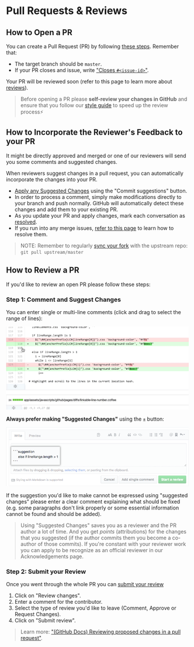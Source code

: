 # Pull Requests & Reviews

## How to Open a PR

You can create a Pull Request (PR) by following [these steps](https://docs.github.com/en/pull-requests/collaborating-with-pull-requests/proposing-changes-to-your-work-with-pull-requests/creating-a-pull-request-from-a-fork). Remember that:

- The target branch should be `master`.
- If your PR closes and issue, write ["Closes `#<issue-id>`"](https://docs.github.com/en/issues/tracking-your-work-with-issues/linking-a-pull-request-to-an-issue).

Your PR will be reviewed soon (refer to this page to learn more about [reviews](https://docs.github.com/en/pull-requests/collaborating-with-pull-requests/reviewing-changes-in-pull-requests/about-pull-request-reviews)).

> Before opening a PR please **self-review your changes in GitHub** and ensure that you follow our [style guide](5_Style_Guide.md) to speed up the review process⚡

## How to Incorporate the Reviewer's Feedback to your PR

It might be directly approved and merged or one of our reviewers will send you some comments and suggested changes.

When reviewers suggest changes in a pull request, you can automatically incorporate the changes into your PR.

- [Apply any Suggested Changes](https://docs.github.com/en/pull-requests/collaborating-with-pull-requests/reviewing-changes-in-pull-requests/incorporating-feedback-in-your-pull-request#applying-suggested-changes) using the "Commit suggestions" button.
- In order to process a comment, simply make modifications directly to your branch and push normally. GitHub will automatically detect these changes and add them to your existing PR.
- As you update your PR and apply changes, mark each conversation as [resolved](https://docs.github.com/en/github/collaborating-with-issues-and-pull-requests/commenting-on-a-pull-request#resolving-conversations).
- If you run into any merge issues, [refer to this page](https://docs.github.com/en/pull-requests/collaborating-with-pull-requests/addressing-merge-conflicts/about-merge-conflicts) to learn how to resolve them.

> NOTE: Remember to regularly [sync your fork](https://docs.github.com/en/pull-requests/collaborating-with-pull-requests/working-with-forks/syncing-a-fork) with the upstream repo: `git pull upstream/master`

## How to Review a PR

If you'd like to review an open PR please follow these steps:

### Step 1: Comment and Suggest Changes

You can enter single or multi-line comments (click and drag to select the range of lines):

<img src="../../assets/hover-comment-icon.gif" width="500px"/>

**Always prefer making "Suggested Changes"** using the `±` button:

<img src="../../assets/suggestion-block.png" width="500px"/>

If the suggestion you'd like to make cannot be expressed using "suggested changes" please enter a clear comment explaining what should be fixed (e.g. some paragraphs don't link properly or some essential information cannot be found and should be added).

> Using "Suggested Changes" saves you as a reviewer and the PR author a lot of time. And you get _points_ (attributions) for the changes that you suggested (if the author commits them you become a co-author of those commits). If you're constant with your reviewer work you can apply to be recognize as an official reviewer in our Acknowledgements page.

### Step 2: Submit your Review

Once you went through the whole PR you can [submit your review](https://docs.github.com/en/pull-requests/collaborating-with-pull-requests/reviewing-changes-in-pull-requests/reviewing-proposed-changes-in-a-pull-request#submitting-your-review)

1. Click on "Review changes".
2. Enter a comment for the contributor.
3. Select the type of review you'd like to leave (Comment, Approve or Request Changes).
4. Click on "Submit review".

> Learn more: ["(GitHub Docs) Reviewing proposed changes in a pull request"](https://docs.github.com/en/pull-requests/collaborating-with-pull-requests/reviewing-changes-in-pull-requests/reviewing-proposed-changes-in-a-pull-request).
